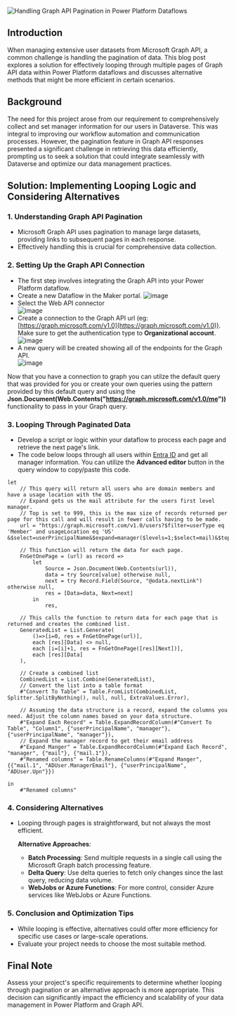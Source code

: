 ![Handling Graph API Pagination in Power Platform Dataflows](https://github.com/rwilson504/Blogger/assets/7444929/fe32ad3a-b015-4081-9192-da1360d777e51b60b7ec-18c0-4c4e-aa52-7e7026e9bc5c)

## Introduction

When managing extensive user datasets from Microsoft Graph API, a common challenge is handling the pagination of data. This blog post explores a solution for effectively looping through multiple pages of Graph API data within Power Platform dataflows and discusses alternative methods that might be more efficient in certain scenarios.

## Background

The need for this project arose from our requirement to comprehensively collect and set manager information for our users in Dataverse. This was integral to improving our workflow automation and communication processes. However, the pagination feature in Graph API responses presented a significant challenge in retrieving this data efficiently, prompting us to seek a solution that could integrate seamlessly with Dataverse and optimize our data management practices.

## Solution: Implementing Looping Logic and Considering Alternatives

### 1. Understanding Graph API Pagination
- Microsoft Graph API uses pagination to manage large datasets, providing links to subsequent pages in each response.
- Effectively handling this is crucial for comprehensive data collection.

### 2. Setting Up the Graph API Connection
- The first step involves integrating the Graph API into your Power Platform dataflow.
- Create a new Dataflow in the Maker portal.
  ![image](https://github.com/rwilson504/Blogger/assets/7444929/6b2279b1-0964-4e7a-abe5-87128d9255b0)
- Select the Web API connector  
  ![image](https://github.com/rwilson504/Blogger/assets/7444929/07f9fa85-87d8-41fe-b3d1-9a730ca7b9f0)
- Create a connection to the Graph API url (eg: [https://graph.microsoft.com/v1.0](https://graph.microsoft.com/v1.0)).  Make sure to get the authentication type to **Organizational account**.  
  ![image](https://github.com/rwilson504/Blogger/assets/7444929/347b939f-4862-4cf5-8c37-10e6cbea7de5)
- A new query will be created showing all of the endpoints for the Graph API.  
  ![image](https://github.com/rwilson504/Blogger/assets/7444929/8f4914d2-4d83-47b9-aa1b-c96dd695b653)

Now that you have a connection to graph you can utilze the default query that was provided for you or create your own queries using the pattern provided by this default query and using the **Json.Document(Web.Contents("https://graph.microsoft.com/v1.0/me"))** functionality to pass in your Graph query.

### 3. Looping Through Paginated Data
- Develop a script or logic within your dataflow to process each page and retrieve the next page's link.
- The code below loops through all users within [Entra ID](https://www.microsoft.com/en-us/security/business/identity-access/microsoft-entra-id) and get all manager information.  You can utilize the **Advanced editor** button in the query window to copy/paste this code.
```
let
    // This query will return all users who are domain members and have a usage location with the US.
    // Expand gets us the mail attribute for the users first level manager.
    // Top is set to 999, this is the max size of records returned per page for this call and will result in fewer calls having to be made.
    url = "https://graph.microsoft.com/v1.0/users?$filter=userType eq 'Member' and usageLocation eq 'US' &$select=userPrincipalName&$expand=manager($levels=1;$select=mail)&$top=999",

    // This function will return the data for each page.
    FnGetOnePage = (url) as record =>
        let
            Source = Json.Document(Web.Contents(url)),
            data = try Source[value] otherwise null,
            next = try Record.Field(Source, "@odata.nextLink") otherwise null,
            res = [Data=data, Next=next]
        in
            res,

    // This calls the function to return data for each page that is returned and creates the combined list.
    GeneratedList = List.Generate(
        ()=>[i=0, res = FnGetOnePage(url)],
        each [res][Data] <> null,
        each [i=[i]+1, res = FnGetOnePage([res][Next])],
        each [res][Data]
    ),

    // Create a combined list
    CombinedList = List.Combine(GeneratedList),
    // Convert the list into a table format
    #"Convert To Table" = Table.FromList(CombinedList, Splitter.SplitByNothing(), null, null, ExtraValues.Error),
    
    // Assuming the data structure is a record, expand the columns you need. Adjust the column names based on your data structure.
    #"Expand Each Record" = Table.ExpandRecordColumn(#"Convert To Table", "Column1", {"userPrincipalName", "manager"}, {"userPrincipalName", "manager"}),
    // Expand the manager record to get their email address
    #"Expand Manger" = Table.ExpandRecordColumn(#"Expand Each Record", "manager", {"mail"}, {"mail.1"}),
    #"Renamed columns" = Table.RenameColumns(#"Expand Manger", {{"mail.1", "ADUser.ManagerEmail"}, {"userPrincipalName", "ADUser.Upn"}})

in
    #"Renamed columns"
```

### 4. Considering Alternatives
- Looping through pages is straightforward, but not always the most efficient.

   **Alternative Approaches**:
   - **Batch Processing**: Send multiple requests in a single call using the Microsoft Graph batch processing feature.
   - **Delta Query**: Use delta queries to fetch only changes since the last query, reducing data volume.
   - **WebJobs or Azure Functions**: For more control, consider Azure services like WebJobs or Azure Functions.

### 5. Conclusion and Optimization Tips
- While looping is effective, alternatives could offer more efficiency for specific use cases or large-scale operations.
- Evaluate your project needs to choose the most suitable method.

## Final Note

Assess your project's specific requirements to determine whether looping through pagination or an alternative approach is more appropriate. This decision can significantly impact the efficiency and scalability of your data management in Power Platform and Graph API.
<!--stackedit_data:
eyJwcm9wZXJ0aWVzIjoidGl0bGU6IEhhbmRsaW5nIEdyYXBoIE
FQSSBQYWdpbmF0aW9uIGluIFBvd2VyIFBsYXRmb3JtIERhdGFm
bG93c1xuYXV0aG9yOiBSaWNrIFdpbHNvblxudGFnczogJ3Bvd2
VycGxhdGZvcm0sZGF0YWZsb3dzLGdyYXBoLGdyYXBoYXBpLGFw
aSxkYXRhLHBhZ2luYXRpb24scXVlcnknXG4iLCJoaXN0b3J5Ij
pbLTE3NTQ0NzY3OF19
-->